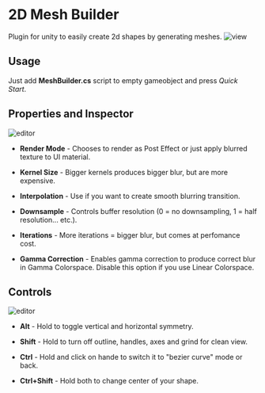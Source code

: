2D Mesh Builder
==========
Plugin for unity to easily create 2d shapes by generating meshes.
![view](https://i.imgur.com/KdOoBMp.png)


Usage
-----

Just add **MeshBuilder.cs** script to empty gameobject and press *Quick Start*.


Properties and Inspector
----------

![editor](https://i.imgur.com/ZFWbSMj.png)

- **Render Mode** - Chooses to render as Post Effect or just apply blurred texture to UI material.

- **Kernel Size** - Bigger kernels produces bigger blur, but are more expensive.

- **Interpolation** - Use if you want to create smooth blurring transition.

- **Downsample** - Controls buffer resolution (0 = no downsampling, 1 = half resolution... etc.).

- **Iterations** - More iterations = bigger blur, but comes at perfomance cost.

- **Gamma Correction** - Enables gamma correction to produce correct blur in Gamma Colorspace. Disable this option if you use Linear Colorspace. 

Controls
----------

![editor](https://i.imgur.com/qAVJ77J.png)

- **Alt** - Hold to toggle vertical and horizontal symmetry.

- **Shift** - Hold to turn off outline, handles, axes and grind for clean view.

- **Ctrl** - Hold and click on hande to switch it to "bezier curve" mode or back.

- **Ctrl+Shift** - Hold both to change center of your shape.

